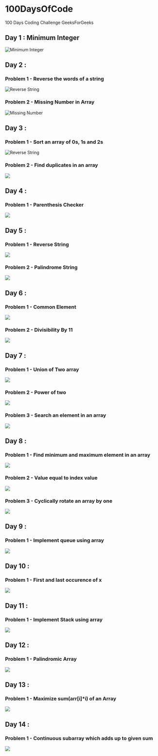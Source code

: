 # 100DaysOfCode
100 Days Coding Challenge GeeksForGeeks

## Day 1 : Minimum Integer 
<img src='./Day-1.png' alt='Minimum Integer'>

## Day 2 : 
### Problem 1 - Reverse the words of a string
<img src='./Day-2-P1.png' alt='Reverse String'>

### Problem 2 - Missing Number in Array
<img src='./Day-2-P2.png' alt='Missing Number'>

## Day 3 : 
### Problem 1 -  Sort an array of 0s, 1s and 2s
<img src='./Day-3-P1.png' alt='Reverse String'>

### Problem 2 - Find duplicates in an array
<img src='./Day-3-P2.png' >

## Day 4 : 
### Problem 1 - Parenthesis Checker 
<img src='./Day-4.png'>

## Day 5 : 
### Problem 1 - Reverse String 
<img src='./Day-5-P1.png'>

### Problem 2 - Palindrome String 
<img src='./Day-5-P2.png'>

## Day 6 : 
### Problem 1 - Common Element 
<img src='./Day-6-P1.png'>

### Problem 2 - Divisibility By 11
<img src='./Day-6-P2.png'>


## Day 7 : 
### Problem 1 - Union of Two array
<img src='./Day-7-P1.png'>

### Problem 2 - Power of two
<img src='./Day-7-P2.png'>

### Problem 3 - Search an element in an array
<img src='./Day-7-P3.png'>

## Day 8 : 
### Problem 1 - Find minimum and maximum element in an array
<img src='./Day-8-P1.png'>

### Problem 2 - Value equal to index value
<img src='./Day-8-P2.png'>

### Problem 3 - Cyclically rotate an array by one
<img src='./Day-8-P3.png'>

## Day 9 : 
### Problem 1 - Implement queue using array
<img src='./Day-9-P3.png'>

## Day 10 : 
### Problem 1 - First and last occurence of x
<img src='./Day-10-P1.png'>

## Day 11 : 
### Problem 1 - Implement Stack using array
<img src='./Day-11.png'>

## Day 12 : 
### Problem 1 - Palindromic Array
<img src='./Day-12.png'>

## Day 13 : 
### Problem 1 - Maximize sum(arr[i]*i) of an Array
<img src='./Day-13.png'>

## Day 14 : 
### Problem 1 -  Continuous subarray which adds up to given sum
<img src='./Day-14.png'>
